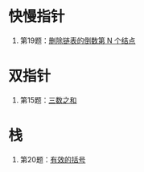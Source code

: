 # 快慢指针
1. 第19题：[删除链表的倒数第 N 个结点](https://leetcode-cn.com/problems/remove-nth-node-from-end-of-list/)

# 双指针
1. 第15题：[三数之和](https://leetcode-cn.com/problems/remove-nth-node-from-end-of-list/)

# 栈
1. 第20题：[有效的括号](https://leetcode-cn.com/problems/valid-parentheses/)